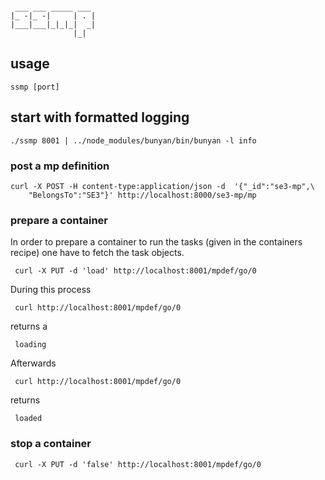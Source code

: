```
              
 ___ ___ _____ ___ 
|_ -|_ -|     | . |
|___|___|_|_|_|  _|
              |_|  
```

## usage

```
ssmp [port]
```

## start with formatted logging
```
./ssmp 8001 | ../node_modules/bunyan/bin/bunyan -l info
```

### post a mp definition


```
curl -X POST -H content-type:application/json -d  '{"_id":"se3-mp",\
	"BelongsTo":"SE3"}' http://localhost:8000/se3-mp/mp
```

### prepare a container

In order to prepare a container to run the tasks 
(given in the containers recipe) one have to fetch
the task objects. 

```
 curl -X PUT -d 'load' http://localhost:8001/mpdef/go/0
```
During this process 
```
 curl http://localhost:8001/mpdef/go/0
```
returns a
```
 loading
```
Afterwards 
```
 curl http://localhost:8001/mpdef/go/0
```
returns
```
 loaded
```

### stop a container

```
 curl -X PUT -d 'false' http://localhost:8001/mpdef/go/0
```  